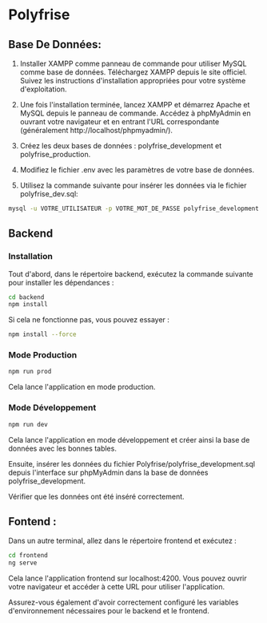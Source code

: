 # Polyfrise

## Base De Données:

1. Installer XAMPP comme panneau de commande pour utiliser MySQL comme base de données.
    Téléchargez XAMPP depuis le site officiel.
    Suivez les instructions d'installation appropriées pour votre système d'exploitation.
2. Une fois l'installation terminée, lancez XAMPP et démarrez Apache et MySQL depuis le panneau de commande.
    Accédez à phpMyAdmin en ouvrant votre navigateur et en entrant l'URL correspondante (généralement   http://localhost/phpmyadmin/).

3. Créez les deux bases de données : polyfrise_development et polyfrise_production.
4. Modifiez le fichier .env avec les paramètres de votre base de données.
5. Utilisez la commande suivante pour insérer les données via le fichier polyfrise_dev.sql:

```bash
mysql -u VOTRE_UTILISATEUR -p VOTRE_MOT_DE_PASSE polyfrise_development < chemin/vers/polyfrise_dev.sql
```

## Backend

### Installation
Tout d'abord, dans le répertoire backend, exécutez la commande suivante pour installer les dépendances :

```bash
cd backend
npm install
```

Si cela ne fonctionne pas, vous pouvez essayer :
```bash
npm install --force
```

### Mode Production

```bash
npm run prod
```
Cela lance l'application en mode production.

### Mode Développement

```bash
npm run dev
```

Cela lance l'application en mode développement et créer ainsi la base de données avec les bonnes tables.

Ensuite, insérer les données du fichier Polyfrise/polyfrise_development.sql depuis l'interface sur phpMyAdmin dans la base de données polyfrise_development. 

Vérifier que les données ont été inséré correctement.

## Fontend :

Dans un autre terminal, allez dans le répertoire frontend et exécutez :

```bash
cd frontend
ng serve
```

Cela lance l'application frontend sur localhost:4200. Vous pouvez ouvrir votre navigateur et accéder à cette URL pour utiliser l'application.

Assurez-vous également d'avoir correctement configuré les variables d'environnement nécessaires pour le backend et le frontend.
